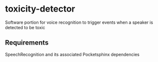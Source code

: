 # toxicity-detector
Software portion for voice recognition to trigger events when a speaker is detected to be toxic

## Requirements
SpeechRecognition and its associated Pocketsphinx dependencies